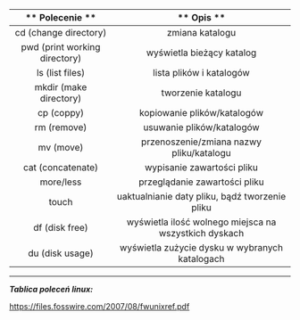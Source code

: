 | ** 						  							  								 Polecenie  							 						 					** | ** 						  							  								 Opis  							 						 					** |
| :------------------------------------------------------------: | :-------------------------------------------------------: |
|                     cd (change directory)                      |                      zmiana katalogu                      |
|                 pwd (print working directory)                  |                 wyświetla bieżący katalog                 |
|                        ls (list files)                         |                 lista plików i katalogów                  |
|                     mkdir (make directory)                     |                    tworzenie katalogu                     |
|                           cp (coppy)                           |                kopiowanie plików/katalogów                |
|                          rm (remove)                           |                 usuwanie plików/katalogów                 |
|                           mv (move)                            |         przenoszenie/zmiana nazwy pliku/katalogu          |
|                       cat (concatenate)                        |                wypisanie zawartości pliku                 |
|                           more/less                            |               przeglądanie zawartości pliku               |
|                             touch                              |      uaktualnianie daty pliku, bądź tworzenie pliku       |
|                         df (disk free)                         |   wyświetla ilość wolnego miejsca na wszystkich dyskach   |
|                        du (disk usage)                         |      wyświetla zużycie dysku w wybranych katalogach       |
___

***Tablica poleceń linux:***

https://files.fosswire.com/2007/08/fwunixref.pdf
